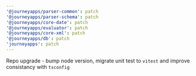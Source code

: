 ```yaml
---
'@journeyapps/parser-common': patch
'@journeyapps/parser-schema': patch
'@journeyapps/core-date': patch
'@journeyapps/evaluator': patch
'@journeyapps/core-xml': patch
'@journeyapps/db': patch
'journeyapps': patch
---
```


Repo upgrade - bump node version, migrate unit test to `vitest` and improve consistancy with `tsconfig`
